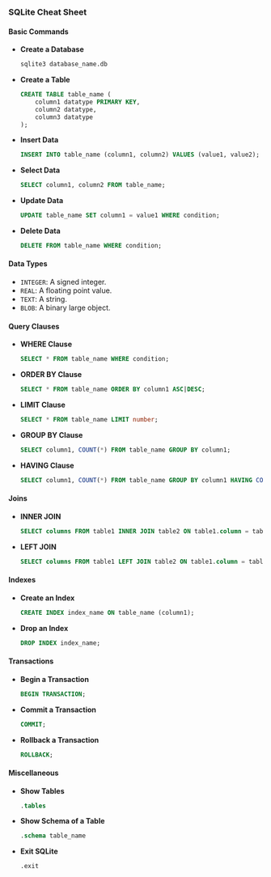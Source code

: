 ### SQLite Cheat Sheet

#### Basic Commands

- **Create a Database**
  ```sql
  sqlite3 database_name.db
  ```

- **Create a Table**
  ```sql
  CREATE TABLE table_name (
      column1 datatype PRIMARY KEY,
      column2 datatype,
      column3 datatype
  );
  ```

- **Insert Data**
  ```sql
  INSERT INTO table_name (column1, column2) VALUES (value1, value2);
  ```

- **Select Data**
  ```sql
  SELECT column1, column2 FROM table_name;
  ```

- **Update Data**
  ```sql
  UPDATE table_name SET column1 = value1 WHERE condition;
  ```

- **Delete Data**
  ```sql
  DELETE FROM table_name WHERE condition;
  ```

#### Data Types

- `INTEGER`: A signed integer.
- `REAL`: A floating point value.
- `TEXT`: A string.
- `BLOB`: A binary large object.

#### Query Clauses

- **WHERE Clause**
  ```sql
  SELECT * FROM table_name WHERE condition;
  ```

- **ORDER BY Clause**
  ```sql
  SELECT * FROM table_name ORDER BY column1 ASC|DESC;
  ```

- **LIMIT Clause**
  ```sql
  SELECT * FROM table_name LIMIT number;
  ```

- **GROUP BY Clause**
  ```sql
  SELECT column1, COUNT(*) FROM table_name GROUP BY column1;
  ```

- **HAVING Clause**
  ```sql
  SELECT column1, COUNT(*) FROM table_name GROUP BY column1 HAVING COUNT(*) > value;
  ```

#### Joins

- **INNER JOIN**
  ```sql
  SELECT columns FROM table1 INNER JOIN table2 ON table1.column = table2.column;
  ```

- **LEFT JOIN**
  ```sql
  SELECT columns FROM table1 LEFT JOIN table2 ON table1.column = table2.column;
  ```

#### Indexes

- **Create an Index**
  ```sql
  CREATE INDEX index_name ON table_name (column1);
  ```

- **Drop an Index**
  ```sql
  DROP INDEX index_name;
  ```

#### Transactions

- **Begin a Transaction**
  ```sql
  BEGIN TRANSACTION;
  ```

- **Commit a Transaction**
  ```sql
  COMMIT;
  ```

- **Rollback a Transaction**
  ```sql
  ROLLBACK;
  ```

#### Miscellaneous

- **Show Tables**
  ```sql
  .tables
  ```

- **Show Schema of a Table**
  ```sql
  .schema table_name
  ```

- **Exit SQLite**
  ```sql
  .exit
  ```
